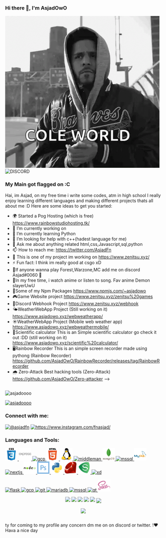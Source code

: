 ### Hi there 👋, I'm AsjadOwO



![Developer](https://github.com/AsjadOooO/AsjadOooO/blob/main/jcole-new-york1.gif)
![DISCORD](https://discord.c99.nl/widget/theme-3/439728998809862154.png)
### My Main got flagged on :C


Hai, im Asjad, on my free time i write some codes, atm in high school 
I really enjoy learning different languages and making different projects
thats all about me :D
Here are some ideas to get you started:
- 🌍 Started a Pog Hosting (which is free)  https://www.rainbowstudiohosting.tk/
- 🔭 I’m currently working on 
- 🌱 I’m currently learning Python
- 🤔 I’m looking for help with c++(hadest language for me)
- 💬 Ask me about anything related html,css,Javascript,sql,python
- 📫 How to reach me: https://twitter.com/AsjadFn
- 🚀 This is one of my project im working on https://www.zenitsu.xyz/
- ⚡ Fun fact: I think im really good at csgo xD
- 🎴If anyone wanna play Forest,Warzone,MC add me on discord Asjad#0060 🌹
- 🤸In my free time, i watch anime or listen to song. Fav anime Demon slayerUwU
- 📣Some of my Npm Packages https://www.npmjs.com/~asjadowo
- 🎮Game Website project https://www.zenitsu.xyz/zenitsu%20games
- 🚧Discord Webhook Project https://www.zenitsu.xyz/webhook
- 🌤️WeatherWebApp Project (Still working on it) https://www.asjadowo.xyz/webweatherapp/ 
- ☀️WeatherWebApp Project (Mobile web weather app) https://www.asjadowo.xyz/webweathermobile/
- 🔣Scientific calculator This is an Simple  scientific calculator go check it out :DD (still working on it) https://www.asjadowo.xyz/scientific%20calculator/
- 🖥️Rainbow Recorder This is an simple screen recorder made using pythong (Rainbow Recorder) https://github.com/AsjadOwO/RainbowRecorder/releases/tag/RainbowRecorder
- 🌧️ Zero-Attack Best hacking tools (Zero-Attack)  https://github.com/AsjadOwO/Zero-attacker
-->
##


<p align="left"> <img src="https://komarev.com/ghpvc/?username=asjadoooo&label=Profile%20views&color=0e75b6&style=flat" alt="asjadoooo" /> </p>

<p align="left"> <a href="https://github.com/ryo-ma/github-profile-trophy"><img src="https://github-profile-trophy.vercel.app/?username=asjadoooo" alt="asjadoooo" /></a> </p>

<h3 align="left">Connect with me:</h3>
<p align="left">
<a href="https://twitter.com/@asjadfn" target="blank"><img align="center" src="https://cdn.jsdelivr.net/npm/simple-icons@3.0.1/icons/twitter.svg" alt="@asjadfn" height="30" width="40" /></a>
<a href="https://instagram.com/https://www.instagram.com/fnasjad/" target="blank"><img align="center" src="https://cdn.jsdelivr.net/npm/simple-icons@3.0.1/icons/instagram.svg" alt="https://www.instagram.com/fnasjad/" height="30" width="40" /></a>
</p>

<h3 align="left">Languages and Tools:</h3>
<p align="left"> <a href="https://www.w3schools.com/css/" target="_blank"> <img src="https://raw.githubusercontent.com/devicons/devicon/master/icons/css3/css3-original-wordmark.svg" alt="css3" width="40" height="40"/> </a> <a href="https://expressjs.com" target="_blank"> <img src="https://raw.githubusercontent.com/devicons/devicon/master/icons/express/express-original-wordmark.svg" alt="express" width="40" height="40"/> </a> <a href="https://cloud.google.com" target="_blank"> <img src="https://www.vectorlogo.zone/logos/google_cloud/google_cloud-icon.svg" alt="gcp" width="40" height="40"/> </a> <a href="https://www.w3.org/html/" target="_blank"> <img src="https://raw.githubusercontent.com/devicons/devicon/master/icons/html5/html5-original-wordmark.svg" alt="html5" width="40" height="40"/> </a> <a href="https://www.linux.org/" target="_blank"> <img src="https://raw.githubusercontent.com/devicons/devicon/master/icons/linux/linux-original.svg" alt="linux" width="40" height="40"/> </a> <a href="https://middlemanapp.com/" target="_blank"> <img src="https://raw.githubusercontent.com/leungwensen/svg-icon/b84b3f3a3da329b7c1d02346865f8e98beb05413/dist/svg/logos/middleman.svg" alt="middleman" width="40" height="40"/> </a> <a href="https://www.mongodb.com/" target="_blank"> <img src="https://raw.githubusercontent.com/devicons/devicon/master/icons/mongodb/mongodb-original-wordmark.svg" alt="mongodb" width="40" height="40"/> </a> <a href="https://www.microsoft.com/en-us/sql-server" target="_blank"> <img src="https://cdn.worldvectorlogo.com/logos/microsoft-sql-server.svg" alt="mssql" width="40" height="40"/> </a> <a href="https://www.mysql.com/" target="_blank"> <img src="https://raw.githubusercontent.com/devicons/devicon/master/icons/mysql/mysql-original-wordmark.svg" alt="mysql" width="40" height="40"/> </a> <a href="https://nextjs.org/" target="_blank"> <img src="https://cdn.worldvectorlogo.com/logos/nextjs-3.svg" alt="nextjs" width="40" height="40"/> </a> <a href="https://nodejs.org" target="_blank"> <img src="https://raw.githubusercontent.com/devicons/devicon/master/icons/nodejs/nodejs-original-wordmark.svg" alt="nodejs" width="40" height="40"/> </a> <a href="https://www.photoshop.com/en" target="_blank"> <img src="https://raw.githubusercontent.com/devicons/devicon/master/icons/photoshop/photoshop-line.svg" alt="photoshop" width="40" height="40"/> </a> <a href="https://www.python.org" target="_blank"> <img src="https://raw.githubusercontent.com/devicons/devicon/master/icons/python/python-original.svg" alt="python" width="40" height="40"/> </a> <a href="https://www.ruby-lang.org/en/" target="_blank"> <img src="https://raw.githubusercontent.com/devicons/devicon/master/icons/ruby/ruby-original.svg" alt="ruby" width="40" height="40"/> </a> <a href="https://scully.io/" target="_blank"> <img src="https://raw.githubusercontent.com/scullyio/scully/main/assets/logos/SVG/scullyio-icon.svg" alt="scully" width="40" height="40"/> </a> <a href="https://www.adobe.com/products/xd.html" target="_blank"> <img src="https://cdn.worldvectorlogo.com/logos/adobe-xd.svg" alt="xd" width="40" height="40"/> </a> </p>
<p align="left"> <a href="https://flask.palletsprojects.com/" target="_blank"> <img src="https://www.vectorlogo.zone/logos/pocoo_flask/pocoo_flask-icon.svg" alt="flask" width="40" height="40"/> </a> <a href="https://cloud.google.com" target="_blank"> <img src="https://www.vectorlogo.zone/logos/google_cloud/google_cloud-icon.svg" alt="gcp" width="40" height="40"/> </a> <a href="https://git-scm.com/" target="_blank"> <img src="https://www.vectorlogo.zone/logos/git-scm/git-scm-icon.svg" alt="git" width="40" height="40"/> </a> <a href="https://mariadb.org/" target="_blank"> <img src="https://www.vectorlogo.zone/logos/mariadb/mariadb-icon.svg" alt="mariadb" width="40" height="40"/> </a> <a href="https://www.microsoft.com/en-us/sql-server" target="_blank"> <img src="https://www.svgrepo.com/show/303229/microsoft-sql-server-logo.svg" alt="mssql" width="40" height="40"/> </a> <a href="https://www.qt.io/" target="_blank"> <img src="https://upload.wikimedia.org/wikipedia/commons/0/0b/Qt_logo_2016.svg" alt="qt" width="40" height="40"/> </a> <a href="https://sass-lang.com" target="_blank"> <img src="https://raw.githubusercontent.com/devicons/devicon/master/icons/sass/sass-original.svg" alt="sass" width="40" height="40"/> </a> </p>


<p align="center">
<img src="https://img.shields.io/badge/Node.JS-black?style=for-the-badge&logo=node.js" />
<img src="https://img.shields.io/badge/-HTML5-black?style=for-the-badge&logo=HTML5" />
<img src="https://img.shields.io/badge/CSS-black?style=for-the-badge&logo=css3&logoColor=#1572B6" />
<img src="https://img.shields.io/badge/Javascript-black?style=for-the-badge&logo=javascript" />
<img src="https://img.shields.io/badge/Font%20Awesome-black?style=for-the-badge&logo=Font%20Awesome" />
<img align="center" src="https://github-readme-stats.vercel.app/api?username=AsjadOooO&show_icons=true&theme=radical" />

</p>

<p align="center">
 <img align="center" src="https://github-readme-stats.vercel.app/api/top-langs/?username=AsjadOooO&show_icons=true&layout=compact&hide_border=true&theme=dark" />








##
ty for coming to my profile any concern dm me on on discord or twitter. !❤️Hava a nice day
  








